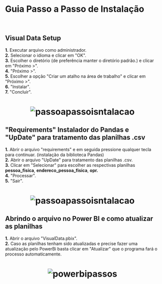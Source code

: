 <h1> Guia Passo a Passo de Instalação </h1><br>

## Visual Data Setup

<strong>1.</strong> Executar arquivo como administrador.</br>
<strong>2.</strong> Selecionar o idioma e clicar em "OK".</br>
<strong>3.</strong> Escolher o diretório (de preferência manter o diretório padrão.) e clicar em "Próximo >".</br>
<strong>4.</strong> "Próximo >".</br>
<strong>5.</strong> Escolher a opção "Criar um atalho na área de trabalho" e clicar em "Próximo >".</br>
<strong>6.</strong> "Instalar".</br>
<strong>7.</strong> "Concluir".

<h1 align = "center"><img src="https://github.com/QuodJP/PI-SPCBrasil-2020/blob/sprint-6/arquivos_readme/install_visualdata.jpg" alt="passoapassoisntalacao"></a></h1>

## "Requirements" Instalador do Pandas e "UpDate" para tratamento das planilhas .csv

<strong>1.</strong> Abrir o arquivo "requirements" e em seguida pressione qualquer tecla para continuar. (instalação da biblioteca Pandas)</br>
<strong>2.</strong> Abrir o arquivo "UpDate" para tratamento das planilhas .csv.</br>
<strong>3.</strong> Clicar em "Selecionar" para escolher as respectivas planilhas <strong>pessoa_fisica</strong>, <strong>endereco_pessoa_fisica</strong>, <strong>opr.</strong> </br>
<strong>4.</strong> "Processar".</br>
<strong>5.</strong> "Sair".</br>

<h1 align = "center"><img src="https://github.com/QuodJP/PI-SPCBrasil-2020/blob/sprint-6/arquivos_readme/install_requirements_update2.jpg" alt="passoapassoisntalacao"></a></h1>

## Abrindo o arquivo no Power BI e como atualizar as planilhas

<strong>1.</strong> Abrir o arquivo "VisualData.pbix".</br>
<strong>2.</strong> Caso as planilhas tenham sido atualizadas e precise fazer uma atualização pelo PowerBi basta clicar em "Atualizar" que o programa fará o processo automaticamente.

<h1 align = "center"><img src="https://github.com/QuodJP/PI-SPCBrasil-2020/blob/sprint-6/arquivos_readme/install_powerbi.jpg" alt="powerbipassos"></a></h1>


